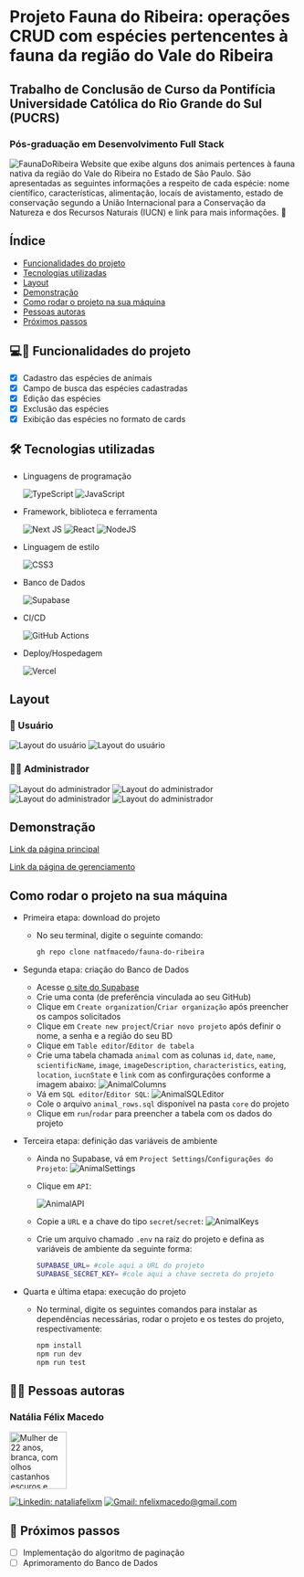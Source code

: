 # Projeto Fauna do Ribeira: operações CRUD com espécies pertencentes à fauna da região do Vale do Ribeira
## Trabalho de Conclusão de Curso da Pontifícia Universidade Católica do Rio Grande do Sul (PUCRS)
### Pós-graduação em Desenvolvimento Full Stack
![FaunaDoRibeira](./public/extra-images/logotipo.png)
Website que exibe alguns dos animais pertences à fauna nativa da região do Vale do Ribeira no Estado de São Paulo. São apresentadas as seguintes informações a respeito de cada espécie: nome científico, características, alimentação, locais de avistamento, estado de conservação segundo a União Internacional para a Conservação da Natureza e dos Recursos Naturais (IUCN) e link para mais informações. 🦜

## Índice
- <a href="#funcionalidades">Funcionalidades do projeto</a>
- <a href="#tecnologias">Tecnologias utilizadas</a>
- <a href="#layout">Layout</a>
- <a href="#demonstracao">Demonstração</a>
- <a href="#rodar">Como rodar o projeto na sua máquina</a>
- <a href="#autora">Pessoas autoras</a>
- <a href="#passos">Próximos passos</a>

## 💻📱 Funcionalidades do projeto
- [x] Cadastro das espécies de animais
- [x] Campo de busca das espécies cadastradas
- [x] Edição das espécies 
- [x] Exclusão das espécies
- [x] Exibição das espécies no formato de cards

## 🛠️ Tecnologias utilizadas
- Linguagens de programação

    ![TypeScript](https://img.shields.io/badge/TypeScript-%23007ACC.svg?style=flat-square&logo=typescript&logoColor=white)
    ![JavaScript](https://img.shields.io/badge/JavaScript-%23323330.svg?style=flat-square&logo=javascript&logoColor=%23F7DF1E)

- Framework, biblioteca e ferramenta

    ![Next JS](https://img.shields.io/badge/Next-black?style=flat-square&logo=next.js&logoColor=white)
    ![React](https://img.shields.io/badge/React-%2320232a.svg?style=flat-square&logo=react&logoColor=%2361DAFB) 
    ![NodeJS](https://img.shields.io/badge/Node.js-6DA55F?style=flat-square&logo=node.js&logoColor=white)

- Linguagem de estilo

    ![CSS3](https://img.shields.io/badge/CSS3-%231572B6.svg?style=flat-square&logo=css3&logoColor=white)

- Banco de Dados

    ![Supabase](https://img.shields.io/badge/Supabase-black?style=flat-square&logo=supabase&logoColor=3ECF8E)

- CI/CD

    ![GitHub Actions](https://img.shields.io/badge/Github%20Actions-%232671E5.svg?style=flat-square&logo=githubactions&logoColor=white)

- Deploy/Hospedagem

    ![Vercel](https://img.shields.io/badge/Vercel-%23000000.svg?style=flat-square&logo=vercel&logoColor=white)

## Layout 
### 🙋 Usuário 
![Layout do usuário](./public/extra-images/layout-usuario.png)
![Layout do usuário](./public/extra-images/layout-usuario-continuacao.png)

### 👩‍🔧 Administrador
![Layout do administrador](./public/extra-images/layout-admin.png)
![Layout do administrador](./public/extra-images/layout-admin-cadastro.png)
![Layout do administrador](./public/extra-images/layout-admin-edicao.png)
![Layout do administrador](./public/extra-images/layout-admin-exclusao.png)

## Demonstração
[Link da página principal](https://fauna-do-ribeira.vercel.app/) 

[Link da página de gerenciamento](https://fauna-do-ribeira.vercel.app/admin)

## Como rodar o projeto na sua máquina
- Primeira etapa: download do projeto
    - No seu terminal, digite o seguinte comando:
        ```bash
        gh repo clone natfmacedo/fauna-do-ribeira
        ```
- Segunda etapa: criação do Banco de Dados
    - Acesse [ o site do Supabase](https://supabase.io/)
    - Crie uma conta (de preferência vinculada ao seu GitHub)
    - Clique em `Create organization`/`Criar organização` após preencher os campos solicitados
    - Clique em `Create new project`/`Criar novo projeto` após definir o nome, a senha e a região do seu BD
    - Clique em `Table editor`/`Editor de tabela`
    - Crie uma tabela chamada `animal` com as colunas `id`, `date`, `name`, `scientificName`, `image`, `imageDescription`, `characteristics`, `eating`, `location`, `iucnState` e `link` com as confirgurações conforme a imagem abaixo:
    ![AnimalColumns](./public/extra-images/animal-bd.png)
    - Vá em `SQL editor`/`Editor SQL`:
    ![AnimalSQLEditor](./public/extra-images/animal-bd-sql-editor.png)
    - Cole o arquivo `animal_rows.sql` disponível na pasta `core` do projeto
    - Clique em `run`/`rodar` para preencher a tabela com os dados do projeto

- Terceira etapa: definição das variáveis de ambiente
  - Ainda no Supabase, vá em `Project Settings`/`Configurações do Projeto`:
  ![AnimalSettings](./public/extra-images/animal-bd-settings.png)
  - Clique em `API`:

      ![AnimalAPI](./public/extra-images/animal-bd-api.png)
  - Copie a `URL` e a chave do tipo `secret`/`secret`:
  ![AnimalKeys](./public/extra-images/animal-bd-keys.png)
  - Crie um arquivo chamado `.env` na raiz do projeto e defina as variáveis de ambiente da seguinte forma:
    ```bash
    SUPABASE_URL= #cole aqui a URL do projeto
    SUPABASE_SECRET_KEY= #cole aqui a chave secreta do projeto
    ```
- Quarta e última etapa: execução do projeto
    - No terminal, digite os seguintes comandos para instalar as dependências necessárias, rodar o projeto e os testes do projeto, respectivamente:
        ```bash
        npm install
        npm run dev
        npm run test
        ```
## 👩‍💻 Pessoas autoras
### Natália Félix Macedo
<img src="https://avatars.githubusercontent.com/u/126514540?s=400&u=1912c3c0fed305105e7246b1724daea8a3ed0b1b&v=4" alt="Mulher de 22 anos, branca, com olhos castanhos escuros e cabelo ondulado nas cores preto e vermelho. Na foto, está sorrindo e utilizando uma blusa de alcinha na cor vermelha." style="width: 100px"> 

[![Linkedin: nataliafelixm](https://img.shields.io/badge/LinkedIn-0077B5?style=flat-square&logo=linkedin&logoColor=white)](https://www.linkedin.com/in/nataliafelixm/)
[![Gmail: nfelixmacedo@gmail.com](https://img.shields.io/badge/Gmail-D14836?style=flat-square&logo=gmail&logoColor=white)](mailto:nfelixmacedo@gmail.com)

## 👟 Próximos passos

- [ ] Implementação do algoritmo de paginação
- [ ] Aprimoramento do Banco de Dados
